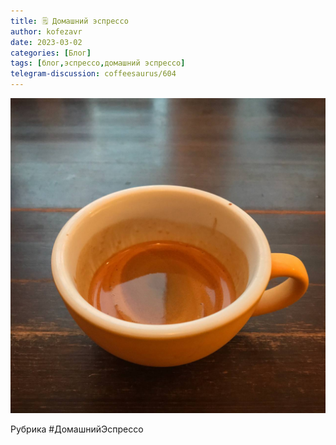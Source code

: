 ```yaml
---
title: 🗒 Домашний эспрессо
author: kofezavr
date: 2023-03-02
categories: [Блог]
tags: [блог,эспрессо,домашний эспрессо]
telegram-discussion: coffeesaurus/604
--- 
```

![Домашний эспрессо](/assets/img/posts/24/01/espresso.jpg)

Рубрика #ДомашнийЭспрессо